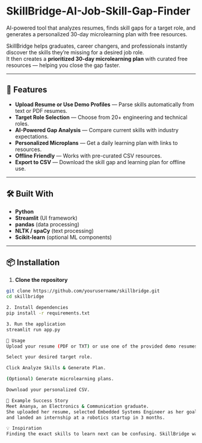# SkillBridge-AI-Job-Skill-Gap-Finder
AI-powered tool that analyzes resumes, finds skill gaps for a target role, and generates a personalized 30-day microlearning plan with free resources.


SkillBridge helps graduates, career changers, and professionals instantly discover the skills they’re missing for a desired job role.  
It then creates a **prioritized 30-day microlearning plan** with curated free resources — helping you close the gap faster.

---

## 🚀 Features
- **Upload Resume or Use Demo Profiles** — Parse skills automatically from text or PDF resumes.
- **Target Role Selection** — Choose from 20+ engineering and technical roles.
- **AI-Powered Gap Analysis** — Compare current skills with industry expectations.
- **Personalized Microplans** — Get a daily learning plan with links to resources.
- **Offline Friendly** — Works with pre-curated CSV resources.
- **Export to CSV** — Download the skill gap and learning plan for offline use.

---

## 🛠️ Built With
- **Python**
- **Streamlit** (UI framework)
- **pandas** (data processing)
- **NLTK / spaCy** (text processing)
- **Scikit-learn** (optional ML components)

---

## 📦 Installation

1. **Clone the repository**
```bash
git clone https://github.com/yourusername/skillbridge.git
cd skillbridge

2. Install dependencies
pip install -r requirements.txt

3. Run the application
streamlit run app.py

📖 Usage
Upload your resume (PDF or TXT) or use one of the provided demo resumes.

Select your desired target role.

Click Analyze Skills & Generate Plan.

(Optional) Generate microlearning plans.

Download your personalized CSV.

🌟 Example Success Story
Meet Ananya, an Electronics & Communication graduate.
She uploaded her resume, selected Embedded Systems Engineer as her goal, got a 4-week skill plan,
and landed an internship at a robotics startup in 3 months.

💡 Inspiration
Finding the exact skills to learn next can be confusing. SkillBridge was built to give learners a clear, actionable roadmap for their career goals.
